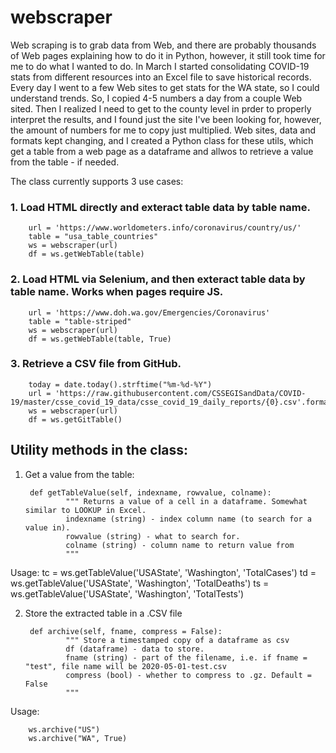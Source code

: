 # webscraper
Web scraping is to grab data from Web, and there are probably thousands of Web pages explaining how to do it in Python, however, it still took time for me to do what I wanted to do. In March I started consolidating COVID-19 stats from different resources into an Excel file to save historical records. Every day I went to a few Web sites to get stats for the WA state, so I could understand trends. So, I copied 4-5 numbers a day from a couple Web sited. Then I realized I need to get to the county level in prder to properly interpret the results, and I found just the site I've been looking for, however, the amount of numbers for me to copy just multiplied. Web sites, data and formats kept changing, and I created a Python class for these utils, which get a table from a web page as a dataframe and allwos to retrieve a value from the table - if needed. 

The class currently supports 3 use cases:

### 1. Load HTML directly and exteract table data by table name.

        url = 'https://www.worldometers.info/coronavirus/country/us/'
        table = "usa_table_countries"
        ws = webscraper(url)
        df = ws.getWebTable(table)

### 2. Load HTML via  Selenium, and then exteract table data by table name.  Works when pages require JS.

        url = 'https://www.doh.wa.gov/Emergencies/Coronavirus'
        table = "table-striped"
        ws = webscraper(url)
        df = ws.getWebTable(table, True)

### 3. Retrieve a CSV file from GitHub.

        today = date.today().strftime("%m-%d-%Y")
        url = 'https://raw.githubusercontent.com/CSSEGISandData/COVID-19/master/csse_covid_19_data/csse_covid_19_daily_reports/{0}.csv'.format(today)
        ws = webscraper(url)
        df = ws.getGitTable()

## Utility methods in the class:

1. Get a value from the table:

        def getTableValue(self, indexname, rowvalue, colname):
                """ Returns a value of a cell in a dataframe. Somewhat similar to LOOKUP in Excel.
                indexname (string) - index column name (to search for a value in).
                rowvalue (string) - what to search for.
                colname (string) - column name to return value from 
                """ 

Usage:
        tc = ws.getTableValue('USAState', 'Washington', 'TotalCases')
        td = ws.getTableValue('USAState', 'Washington', 'TotalDeaths')
        ts = ws.getTableValue('USAState', 'Washington', 'TotalTests')


2. Store the extracted table in a .CSV file

        def archive(self, fname, compress = False):
                """ Store a timestamped copy of a dataframe as csv
                df (dataframe) - data to store.
                fname (string) - part of the filename, i.e. if fname = "test", file name will be 2020-05-01-test.csv 
                compress (bool) - whether to compress to .gz. Default = False
                """

Usage:

        ws.archive("US")
        ws.archive("WA", True)


